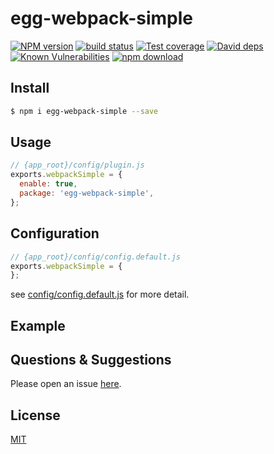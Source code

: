 # egg-webpack-simple

[![NPM version][npm-image]][npm-url]
[![build status][travis-image]][travis-url]
[![Test coverage][codecov-image]][codecov-url]
[![David deps][david-image]][david-url]
[![Known Vulnerabilities][snyk-image]][snyk-url]
[![npm download][download-image]][download-url]

[npm-image]: https://img.shields.io/npm/v/egg-webpack-simple.svg?style=flat-square
[npm-url]: https://npmjs.org/package/egg-webpack-simple
[travis-image]: https://img.shields.io/travis/eggjs/egg-webpack-simple.svg?style=flat-square
[travis-url]: https://travis-ci.org/eggjs/egg-webpack-simple
[codecov-image]: https://img.shields.io/codecov/c/github/eggjs/egg-webpack-simple.svg?style=flat-square
[codecov-url]: https://codecov.io/github/eggjs/egg-webpack-simple?branch=master
[david-image]: https://img.shields.io/david/eggjs/egg-webpack-simple.svg?style=flat-square
[david-url]: https://david-dm.org/eggjs/egg-webpack-simple
[snyk-image]: https://snyk.io/test/npm/egg-webpack-simple/badge.svg?style=flat-square
[snyk-url]: https://snyk.io/test/npm/egg-webpack-simple
[download-image]: https://img.shields.io/npm/dm/egg-webpack-simple.svg?style=flat-square
[download-url]: https://npmjs.org/package/egg-webpack-simple

<!--
Description here.
-->

## Install

```bash
$ npm i egg-webpack-simple --save
```

## Usage

```js
// {app_root}/config/plugin.js
exports.webpackSimple = {
  enable: true,
  package: 'egg-webpack-simple',
};
```

## Configuration

```js
// {app_root}/config/config.default.js
exports.webpackSimple = {
};
```

see [config/config.default.js](config/config.default.js) for more detail.

## Example

<!-- example here -->

## Questions & Suggestions

Please open an issue [here](https://github.com/eggjs/egg/issues).

## License

[MIT](LICENSE)
